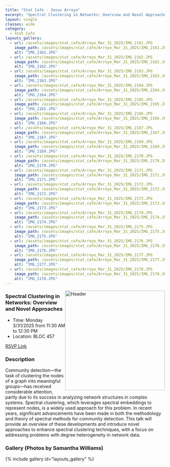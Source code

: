 ```yaml
---
title: "Stat Cafe - Jesus Arroyo"
excerpt: "Spectral Clustering in Networks: Overview and Novel Approaches"
layout: single
classes: wide
category: 
  - Stat Cafe
layouts_gallery:
  - url: /assets/images/stat_cafe/Arroyo_Mar_31_2025/IMG_2161.JPG
    image_path: /assets/images/stat_cafe/Arroyo_Mar_31_2025/IMG_2161.JPG
    alt: "IMG_2161.JPG"
  - url: /assets/images/stat_cafe/Arroyo_Mar_31_2025/IMG_2162.JPG
    image_path: /assets/images/stat_cafe/Arroyo_Mar_31_2025/IMG_2162.JPG
    alt: "IMG_2162.JPG"
  - url: /assets/images/stat_cafe/Arroyo_Mar_31_2025/IMG_2163.JPG
    image_path: /assets/images/stat_cafe/Arroyo_Mar_31_2025/IMG_2163.JPG
    alt: "IMG_2163.JPG"
  - url: /assets/images/stat_cafe/Arroyo_Mar_31_2025/IMG_2164.JPG
    image_path: /assets/images/stat_cafe/Arroyo_Mar_31_2025/IMG_2164.JPG
    alt: "IMG_2164.JPG"
  - url: /assets/images/stat_cafe/Arroyo_Mar_31_2025/IMG_2165.JPG
    image_path: /assets/images/stat_cafe/Arroyo_Mar_31_2025/IMG_2165.JPG
    alt: "IMG_2165.JPG"
  - url: /assets/images/stat_cafe/Arroyo_Mar_31_2025/IMG_2166.JPG
    image_path: /assets/images/stat_cafe/Arroyo_Mar_31_2025/IMG_2166.JPG
    alt: "IMG_2166.JPG"
  - url: /assets/images/stat_cafe/Arroyo_Mar_31_2025/IMG_2167.JPG
    image_path: /assets/images/stat_cafe/Arroyo_Mar_31_2025/IMG_2167.JPG
    alt: "IMG_2167.JPG"
  - url: /assets/images/stat_cafe/Arroyo_Mar_31_2025/IMG_2169.JPG
    image_path: /assets/images/stat_cafe/Arroyo_Mar_31_2025/IMG_2169.JPG
    alt: "IMG_2169.JPG"
  - url: /assets/images/stat_cafe/Arroyo_Mar_31_2025/IMG_2170.JPG
    image_path: /assets/images/stat_cafe/Arroyo_Mar_31_2025/IMG_2170.JPG
    alt: "IMG_2170.JPG"
  - url: /assets/images/stat_cafe/Arroyo_Mar_31_2025/IMG_2171.JPG
    image_path: /assets/images/stat_cafe/Arroyo_Mar_31_2025/IMG_2171.JPG
    alt: "IMG_2171.JPG"
  - url: /assets/images/stat_cafe/Arroyo_Mar_31_2025/IMG_2172.JPG
    image_path: /assets/images/stat_cafe/Arroyo_Mar_31_2025/IMG_2172.JPG
    alt: "IMG_2172.JPG"
  - url: /assets/images/stat_cafe/Arroyo_Mar_31_2025/IMG_2173.JPG
    image_path: /assets/images/stat_cafe/Arroyo_Mar_31_2025/IMG_2173.JPG
    alt: "IMG_2173.JPG"
  - url: /assets/images/stat_cafe/Arroyo_Mar_31_2025/IMG_2174.JPG
    image_path: /assets/images/stat_cafe/Arroyo_Mar_31_2025/IMG_2174.JPG
    alt: "IMG_2174.JPG"
  - url: /assets/images/stat_cafe/Arroyo_Mar_31_2025/IMG_2175.JPG
    image_path: /assets/images/stat_cafe/Arroyo_Mar_31_2025/IMG_2175.JPG
    alt: "IMG_2175.JPG"
  - url: /assets/images/stat_cafe/Arroyo_Mar_31_2025/IMG_2176.JPG
    image_path: /assets/images/stat_cafe/Arroyo_Mar_31_2025/IMG_2176.JPG
    alt: "IMG_2176.JPG"
  - url: /assets/images/stat_cafe/Arroyo_Mar_31_2025/IMG_2177.JPG
    image_path: /assets/images/stat_cafe/Arroyo_Mar_31_2025/IMG_2177.JPG
    alt: "IMG_2177.JPG"
  - url: /assets/images/stat_cafe/Arroyo_Mar_31_2025/IMG_2178.JPG
    image_path: /assets/images/stat_cafe/Arroyo_Mar_31_2025/IMG_2178.JPG
    alt: "IMG_2178.JPG"
---
```



<img src="https://github.com/jeroda7105/tamusgsa.github.io/blob/master/assets/images/stat_cafe/Arroyo_Mar_31_2025/IMG_2168.JPG?raw=true" alt="Header" width="315" style="float: right;"/> 



### Spectral Clustering in Networks: Overview and Novel Approaches

- Time: Monday 3/31/2025 from 11:30 AM to 12:30 PM
- Location: BLOC 457


[RSVP Link](<https://urldefense.com/v3/__https://forms.gle/sBMiPt6VB9c97Fzr8__;!!KwNVnqRv!D9RfBUnhllaYMALPv_qXV6D6MBWWfo7N6Afsp8nghF46vxwRFJDz1trx5dA_ZdZNOox08YEa49SB5rQLYh1D2Q$>)

### Description
Community detection—the task of clustering the nodes of a graph into meaningful groups—has received considerable attention, partly due to its success in analyzing network structures in complex systems. Spectral clustering, which leverages spectral embeddings to represent nodes, is a widely used approach for this problem. In recent years, significant advancements have been made in both the methodology and theory of spectral methods for community detection. This talk will provide an overview of these developments and introduce novel approaches to enhance spectral clustering techniques, with a focus on addressing problems with degree heterogeneity in network data.

<!--
### Presentation
<iframe src="https://drive.google.com/file/d/1tN9MfS-UIcedYkMafjpg1VxsRcSM0t8T/preview" width="640" height="480" allow="autoplay"></iframe>
-->

<!-- 
### Recording
<iframe width="560" height="315" src="https://www.youtube.com/embed/jEcWYSiLkQU?si=R-NyovAX466xlHP_" title="YouTube video player" frameborder="0" allow="accelerometer; autoplay; clipboard-write; encrypted-media; gyroscope; picture-in-picture; web-share" referrerpolicy="strict-origin-when-cross-origin" allowfullscreen></iframe>
-->


### Gallery (Photos by Samantha Williams)

{% include gallery id="layouts_gallery" %}

